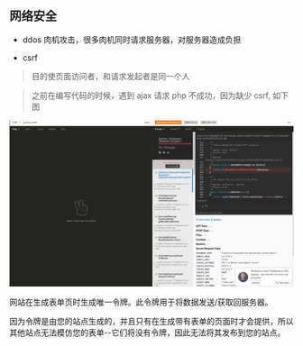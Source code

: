 ## 网络安全

- ddos 肉机攻击，很多肉机同时请求服务器，对服务器造成负担


- csrf

> 目的使页面访问者，和请求发起者是同一个人

> 之前在编写代码的时候，遇到 ajax 请求 php 不成功，因为缺少  csrf, 如下图

![no_csrf](./imgs/no_csrf.png)

网站在生成表单页时生成唯一令牌。此令牌用于将数据发送/获取回服务器。

因为令牌是由您的站点生成的，并且只有在生成带有表单的页面时才会提供，所以其他站点无法模仿您的表单--它们将没有令牌，因此无法将其发布到您的站点。

